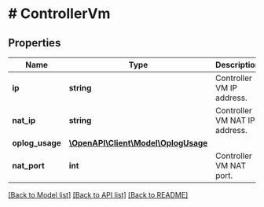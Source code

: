 # # ControllerVm

## Properties

Name | Type | Description | Notes
------------ | ------------- | ------------- | -------------
**ip** | **string** | Controller VM IP address. | [readonly]
**nat_ip** | **string** | Controller VM NAT IP address. | [optional]
**oplog_usage** | [**\OpenAPI\Client\Model\OplogUsage**](OplogUsage.md) |  | [optional]
**nat_port** | **int** | Controller VM NAT port. | [optional]

[[Back to Model list]](../../README.md#models) [[Back to API list]](../../README.md#endpoints) [[Back to README]](../../README.md)
